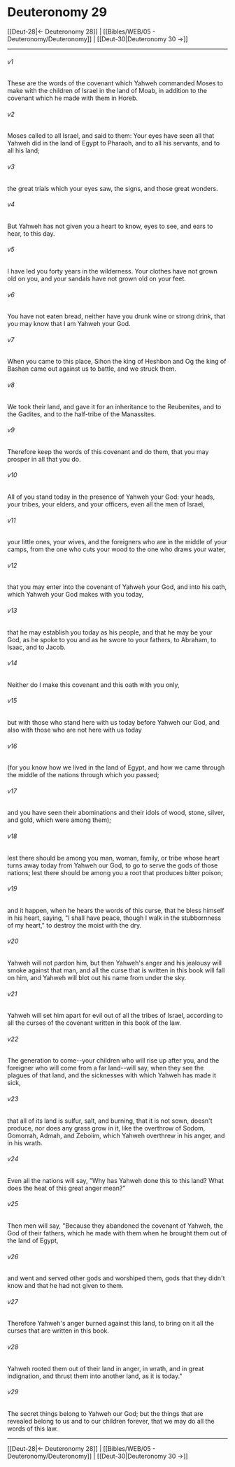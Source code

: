 # Deuteronomy 29

[[Deut-28|← Deuteronomy 28]] | [[Bibles/WEB/05 - Deuteronomy/Deuteronomy]] | [[Deut-30|Deuteronomy 30 →]]
***



###### v1 
These are the words of the covenant which Yahweh commanded Moses to make with the children of Israel in the land of Moab, in addition to the covenant which he made with them in Horeb. 

###### v2 
Moses called to all Israel, and said to them: Your eyes have seen all that Yahweh did in the land of Egypt to Pharaoh, and to all his servants, and to all his land; 

###### v3 
the great trials which your eyes saw, the signs, and those great wonders. 

###### v4 
But Yahweh has not given you a heart to know, eyes to see, and ears to hear, to this day. 

###### v5 
I have led you forty years in the wilderness. Your clothes have not grown old on you, and your sandals have not grown old on your feet. 

###### v6 
You have not eaten bread, neither have you drunk wine or strong drink, that you may know that I am Yahweh your God. 

###### v7 
When you came to this place, Sihon the king of Heshbon and Og the king of Bashan came out against us to battle, and we struck them. 

###### v8 
We took their land, and gave it for an inheritance to the Reubenites, and to the Gadites, and to the half-tribe of the Manassites. 

###### v9 
Therefore keep the words of this covenant and do them, that you may prosper in all that you do. 

###### v10 
All of you stand today in the presence of Yahweh your God: your heads, your tribes, your elders, and your officers, even all the men of Israel, 

###### v11 
your little ones, your wives, and the foreigners who are in the middle of your camps, from the one who cuts your wood to the one who draws your water, 

###### v12 
that you may enter into the covenant of Yahweh your God, and into his oath, which Yahweh your God makes with you today, 

###### v13 
that he may establish you today as his people, and that he may be your God, as he spoke to you and as he swore to your fathers, to Abraham, to Isaac, and to Jacob. 

###### v14 
Neither do I make this covenant and this oath with you only, 

###### v15 
but with those who stand here with us today before Yahweh our God, and also with those who are not here with us today 

###### v16 
(for you know how we lived in the land of Egypt, and how we came through the middle of the nations through which you passed; 

###### v17 
and you have seen their abominations and their idols of wood, stone, silver, and gold, which were among them); 

###### v18 
lest there should be among you man, woman, family, or tribe whose heart turns away today from Yahweh our God, to go to serve the gods of those nations; lest there should be among you a root that produces bitter poison; 

###### v19 
and it happen, when he hears the words of this curse, that he bless himself in his heart, saying, "I shall have peace, though I walk in the stubbornness of my heart," to destroy the moist with the dry. 

###### v20 
Yahweh will not pardon him, but then Yahweh's anger and his jealousy will smoke against that man, and all the curse that is written in this book will fall on him, and Yahweh will blot out his name from under the sky. 

###### v21 
Yahweh will set him apart for evil out of all the tribes of Israel, according to all the curses of the covenant written in this book of the law. 

###### v22 
The generation to come--your children who will rise up after you, and the foreigner who will come from a far land--will say, when they see the plagues of that land, and the sicknesses with which Yahweh has made it sick, 

###### v23 
that all of its land is sulfur, salt, and burning, that it is not sown, doesn't produce, nor does any grass grow in it, like the overthrow of Sodom, Gomorrah, Admah, and Zeboiim, which Yahweh overthrew in his anger, and in his wrath. 

###### v24 
Even all the nations will say, "Why has Yahweh done this to this land? What does the heat of this great anger mean?" 

###### v25 
Then men will say, "Because they abandoned the covenant of Yahweh, the God of their fathers, which he made with them when he brought them out of the land of Egypt, 

###### v26 
and went and served other gods and worshiped them, gods that they didn't know and that he had not given to them. 

###### v27 
Therefore Yahweh's anger burned against this land, to bring on it all the curses that are written in this book. 

###### v28 
Yahweh rooted them out of their land in anger, in wrath, and in great indignation, and thrust them into another land, as it is today." 

###### v29 
The secret things belong to Yahweh our God; but the things that are revealed belong to us and to our children forever, that we may do all the words of this law.

***
[[Deut-28|← Deuteronomy 28]] | [[Bibles/WEB/05 - Deuteronomy/Deuteronomy]] | [[Deut-30|Deuteronomy 30 →]]
